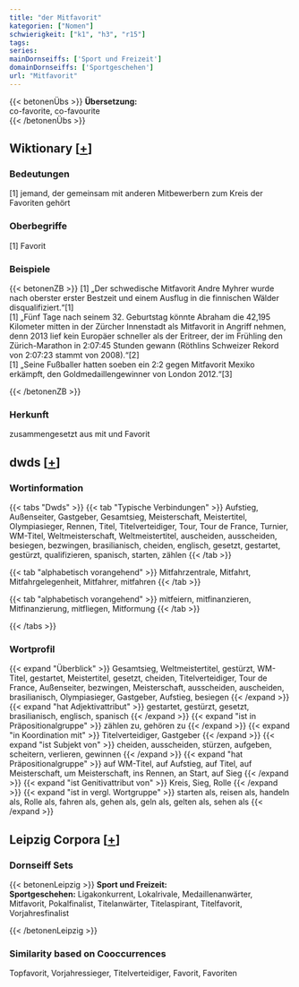 ```yaml
---
title: "der Mitfavorit"
kategorien: ["Nomen"]
schwierigkeit: ["k1", "h3", "r15"]
tags:
series:
mainDornseiffs: ['Sport und Freizeit']
domainDornseiffs: ['Sportgeschehen']
url: "Mitfavorit"
---
```


{{< betonenÜbs >}}
**Übersetzung:**  
co-favorite, co-favourite  
{{< /betonenÜbs >}}

## Wiktionary [[+](https://de.wiktionary.org/wiki/Mitfavorit)]

### Bedeutungen
[1] jemand, der gemeinsam mit anderen Mitbewerbern zum Kreis der Favoriten gehört  

### Oberbegriffe
[1] Favorit  

### Beispiele
{{< betonenZB >}}
[1] „Der schwedische Mitfavorit Andre Myhrer wurde nach oberster erster Bestzeit und einem Ausflug in die finnischen Wälder disqualifiziert.“[1]  
[1] „Fünf Tage nach seinem 32. Geburtstag könnte Abraham die 42,195 Kilometer mitten in der Zürcher Innenstadt als Mitfavorit in Angriff nehmen, denn 2013 lief kein Europäer schneller als der Eritreer, der im Frühling den Zürich-Marathon in 2:07:45 Stunden gewann (Röthlins Schweizer Rekord von 2:07:23 stammt von 2008).“[2]  
[1] „Seine Fußballer hatten soeben ein 2:2 gegen Mitfavorit Mexiko erkämpft, den Goldmedaillengewinner von London 2012.“[3]  

{{< /betonenZB >}}
### Herkunft
zusammengesetzt aus mit und Favorit  



## dwds [[+](https://www.dwds.de/wb/Mitfavorit)]

### Wortinformation
{{< tabs "Dwds" >}}
{{< tab "Typische Verbindungen" >}}
Aufstieg, Außenseiter, Gastgeber, Gesamtsieg, Meisterschaft, Meistertitel, Olympiasieger, Rennen, Titel, Titelverteidiger, Tour, Tour de France, Turnier, WM-Titel, Weltmeisterschaft, Weltmeistertitel, auscheiden, ausscheiden, besiegen, bezwingen, brasilianisch, cheiden, englisch, gesetzt, gestartet, gestürzt, qualifizieren, spanisch, starten, zählen
{{< /tab >}}

{{< tab "alphabetisch vorangehend" >}}
Mitfahrzentrale, Mitfahrt, Mitfahrgelegenheit, Mitfahrer, mitfahren
{{< /tab >}}

{{< tab "alphabetisch vorangehend" >}}
mitfeiern, mitfinanzieren, Mitfinanzierung, mitfliegen, Mitformung
{{< /tab >}}

{{< /tabs >}}

### Wortprofil
{{< expand "Überblick" >}} Gesamtsieg, Weltmeistertitel, gestürzt, WM-Titel, gestartet, Meistertitel, gesetzt, cheiden, Titelverteidiger, Tour de France, Außenseiter, bezwingen, Meisterschaft, ausscheiden, auscheiden, brasilianisch, Olympiasieger, Gastgeber, Aufstieg, besiegen {{< /expand >}}
{{< expand "hat Adjektivattribut" >}} gestartet, gestürzt, gesetzt, brasilianisch, englisch, spanisch {{< /expand >}}
{{< expand "ist in Präpositionalgruppe" >}} zählen zu, gehören zu {{< /expand >}}
{{< expand "in Koordination mit" >}} Titelverteidiger, Gastgeber {{< /expand >}}
{{< expand "ist Subjekt von" >}} cheiden, ausscheiden, stürzen, aufgeben, scheitern, verlieren, gewinnen {{< /expand >}}
{{< expand "hat Präpositionalgruppe" >}} auf WM-Titel, auf Aufstieg, auf Titel, auf Meisterschaft, um Meisterschaft, ins Rennen, an Start, auf Sieg {{< /expand >}}
{{< expand "ist Genitivattribut von" >}} Kreis, Sieg, Rolle {{< /expand >}}
{{< expand "ist in vergl. Wortgruppe" >}} starten als, reisen als, handeln als, Rolle als, fahren als, gehen als, geln als, gelten als, sehen als {{< /expand >}}

## Leipzig Corpora [[+](https://corpora.uni-leipzig.de/en/res?word=Mitfavorit&corpusId=deu_newscrawl-public_2018)]

### Dornseiff Sets
{{< betonenLeipzig >}}
**Sport und Freizeit:**  
**Sportgeschehen:** Ligakonkurrent, Lokalrivale, Medaillenanwärter, Mitfavorit, Pokalfinalist, Titelanwärter, Titelaspirant, Titelfavorit, Vorjahresfinalist  

{{< /betonenLeipzig >}}

### Similarity based on Cooccurrences
Topfavorit, Vorjahressieger, Titelverteidiger, Favorit, Favoriten

